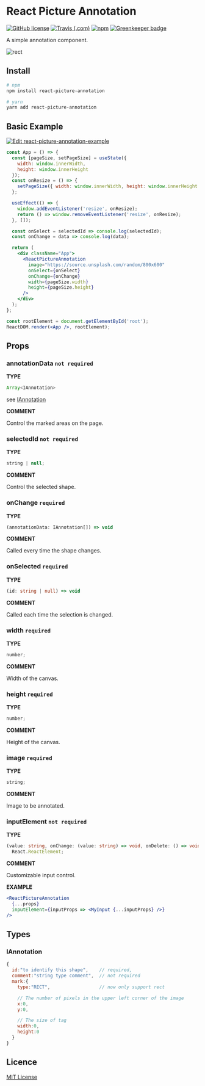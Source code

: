 # React Picture Annotation

[![GitHub license](https://img.shields.io/badge/license-MIT-blue.svg)](https://github.com/kunduin/react-picture-annotation/blob/master/LICENSE) [![Travis (.com)](https://img.shields.io/travis/com/kunduin/react-picture-annotation.svg)](https://travis-ci.com/Kunduin/react-picture-annotation) [![npm](https://img.shields.io/npm/v/react-picture-annotation.svg)](https://www.npmjs.com/package/react-picture-annotation) [![Greenkeeper badge](https://badges.greenkeeper.io/Kunduin/react-picture-annotation.svg)](https://greenkeeper.io/)

A simple annotation component.

![rect](./doc/rect.gif)

## Install

```Bash
# npm
npm install react-picture-annotation

# yarn
yarn add react-picture-annotation
```

## Basic Example

[![Edit react-picture-annotation-example](https://codesandbox.io/static/img/play-codesandbox.svg)](https://codesandbox.io/s/react-picture-annotation-example-cw49e?fontsize=14)

```jsx
const App = () => {
  const [pageSize, setPageSize] = useState({
    width: window.innerWidth,
    height: window.innerHeight
  });
  const onResize = () => {
    setPageSize({ width: window.innerWidth, height: window.innerHeight });
  };

  useEffect(() => {
    window.addEventListener('resize', onResize);
    return () => window.removeEventListener('resize', onResize);
  }, []);

  const onSelect = selectedId => console.log(selectedId);
  const onChange = data => console.log(data);

  return (
    <div className="App">
      <ReactPictureAnnotation
        image="https://source.unsplash.com/random/800x600"
        onSelect={onSelect}
        onChange={onChange}
        width={pageSize.width}
        height={pageSize.height}
      />
    </div>
  );
};

const rootElement = document.getElementById('root');
ReactDOM.render(<App />, rootElement);
```

## Props

### annotationData `not required`

**TYPE**

```ts
Array<IAnnotation>
```

see [IAnnotation](#iannotation)

**COMMENT**

Control the marked areas on the page.

### selectedId `not required`

**TYPE**

```ts
string | null;
```

**COMMENT**

Control the selected shape.

### onChange `required`

**TYPE**

```ts
(annotationData: IAnnotation[]) => void
```

**COMMENT**

Called every time the shape changes.

### onSelected `required`

**TYPE**

```ts
(id: string | null) => void
```

**COMMENT**

Called each time the selection is changed.

### width `required`

**TYPE**

```ts
number;
```

**COMMENT**

Width of the canvas.

### height `required`

**TYPE**

```ts
number;
```

**COMMENT**

Height of the canvas.

### image `required`

**TYPE**

```ts
string;
```

**COMMENT**

Image to be annotated.

### inputElement `not required`

**TYPE**

```ts
(value: string, onChange: (value: string) => void, onDelete: () => void) =>
  React.ReactElement;
```

**COMMENT**

Customizable input control.

**EXAMPLE**

```jsx
<ReactPictureAnnotation
  {...props}
  inputElement={inputProps => <MyInput {...inputProps} />}
/>
```

## Types

### IAnnotation

```js
{
  id:"to identify this shape",    // required,
  comment:"string type comment",  // not required
  mark:{
    type:"RECT",                  // now only support rect

    // The number of pixels in the upper left corner of the image
    x:0,
    y:0,

    // The size of tag
    width:0,
    height:0
  }
}
```

## Licence

[MIT License](https://github.com/kunduin/react-picture-annotation/blob/master/LICENSE)
